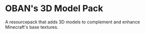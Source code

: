 # OBAN's 3D Model Pack

A resourcepack that adds 3D models to complement and enhance Minecraft's base textures. 